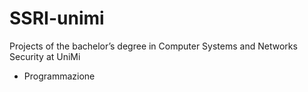 # SSRI-unimi

Projects of the bachelor’s degree in Computer Systems and Networks Security at UniMi
<ul>
    <li>Programmazione</li>
</ul>